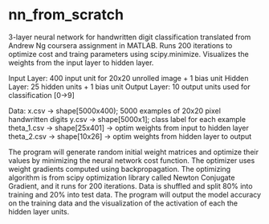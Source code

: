 # nn_from_scratch
3-layer neural network for handwritten digit classification translated from Andrew Ng coursera assignment in MATLAB. Runs 200 iterations to optimize cost and traing parameters using scipy.minimize. Visualizes the weights from the input layer to hidden layer.

Input Layer: 400 input unit for 20x20 unrolled image + 1 bias unit
Hidden Layer: 25 hidden units + 1 bias unit
Output Layer: 10 output units used for classification [0->9]

Data:
    x.csv -> shape[5000x400); 5000 examples of 20x20 pixel handwritten digits
    y.csv -> shape[5000x1]; class label for each example
    theta_1.csv -> shape[25x401] -> optim weights from input to hidden layer
    theta_2.csv -> shape[10x26] -> optim weights from hidden layer to output
    
The program will generate random initial weight matrices and optimize their values by minimizing the neural network cost function. The optimizer uses weight gradients computed using backpropagation. The optimizing algorithm is from scipy optimization library called Newton Conjugate Gradient, and it runs for 200 iterations. Data is shuffled and split 80% into training and 20% into test data. The program will output the model accuracy on the training data and the visualization of the activation of each the hidden layer units.
